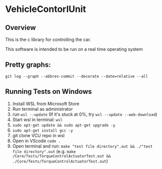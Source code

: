 # VehicleContorlUnit
## Overview
This is the c library for controlling the car.

This software is intended to be run on a real time operating system

##  Pretty graphs: 
```git log --graph --abbrev-commit --decorate --date=relative --all```

## Running Tests on Windows

 1. Install WSL from Microsoft Store
 2. Run terminal as administrator
 3. run `wsl --update` (If it's stuck at 0%, try `wsl --update --web-download`)
 4. Start wsl in terminal: `wsl`
 5. `sudo apt-get update && sudo apt-get upgrade -y`
 6. `sudo apt-get install gcc -y`
 7. git clone VCU repo in wsl
 8. Open in VScode `code .`
 9. Open terminal and run: `make "test file directory".out && ./"test file directory".out` (e.g. `make /Core/Tests/TorqueControlActuatorTest.out && ./Core/Tests/TorqueControlActuatorTest.out`)